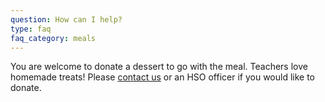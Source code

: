 ```yaml
---
question: How can I help?
type: faq
faq_category: meals
---
```

You are welcome to donate a dessert to go with the meal. Teachers love homemade treats! Please [contact us](/forms/contactus) or an HSO officer if you would like to donate.